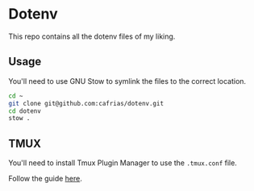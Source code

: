 # Dotenv

This repo contains all the dotenv files of my liking.

## Usage

You'll need to use GNU Stow to symlink the files to the correct location.

```bash
cd ~
git clone git@github.com:cafrias/dotenv.git
cd dotenv
stow .
```

## TMUX

You'll need to install Tmux Plugin Manager to use the `.tmux.conf` file.

Follow the guide [here](https://github.com/tmux-plugins/tpm).

